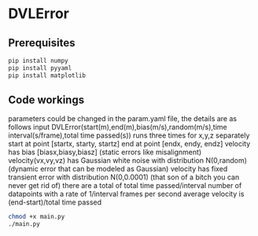 # DVLError

## Prerequisites

```bash
pip install numpy
pip install pyyaml
pip install matplotlib
```

## Code workings

parameters could be changed in the param.yaml file, the details are as follows
input DVLError(start(m),end(m),bias(m/s),random(m/s),time interval(s/frame),total time passed(s))
runs three times for x,y,z separately
start at point [startx, starty, startz]
end at point [endx, endy, endz]
velocity has bias [biasx,biasy,biasz] (static errors like misalignment)
velocity(vx,vy,vz) has Gaussian white noise with distribution N(0,random)(dynamic error that can be modeled as Gaussian)
velocity has fixed transient error with distribution N(0,0.0001) (that son of a bitch you can never get rid of)
there are a total of total time passed/interval number of datapoints with a rate of 1/interval frames per second
average velocity is (end-start)/total time passed
```bash
chmod +x main.py
./main.py
```
